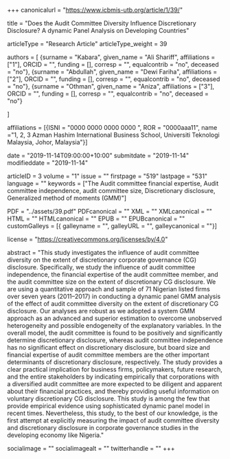 +++
canonicalurl = "https://www.icbmis-utb.org/article/1/39/"

title = "Does the Audit Committee Diversity Influence Discretionary Disclosure? A dynamic Panel Analysis on Developing Countries"

articleType = "Research Article"
articleType_weight = 39

authors = [
  {surname = "Kabara",  given_name = "Ali Shariff",  affiliations = ["1"],  ORCID = "", funding = [], corresp = "", equalcontrib = "no", deceased = "no"},
  {surname = "Abdullah",  given_name = "Dewi Fariha",  affiliations = ["2"],  ORCID = "", funding = [], corresp = "", equalcontrib = "no", deceased = "no"},
  {surname = "Othman",  given_name = "Aniza",  affiliations = ["3"],  ORCID = "", funding = [], corresp = "", equalcontrib = "no", deceased = "no"}
  
]

affiliations = [{ISNI = "0000 0000 0000 0000 ", ROR = "0000aaa11", name ="1, 2, 3 Azman Hashim International Business School, Universiti Teknologi Malaysia, Johor, Malaysia"}]

date = "2019-11-14T09:00:00+10:00"
submitdate = "2019-11-14"
modifieddate = "2019-11-14"

articleID = 3
volume = "1"
issue = ""
firstpage = "519"
lastpage = "531"
language = ""
keywords = ["The Audit committee financial expertise, Audit committee independence, audit committee size, Discretionary disclosure, Generalized method of moments (GMM)"]

PDF = "../assets/39.pdf"
PDFcanonical = ""
XML = ""
XMLcanonical = ""
HTML = ""
HTMLcanonical = ""
EPUB = ""
EPUBcanonical = ""
customGalleys = [{ galleyname = "", galleyURL = "", galleycanonical = ""}]

license = "https://creativecommons.org/licenses/by/4.0"

abstract = "This study investigates the influence of audit committee diversity on the extent of discretionary corporate governance (CG) disclosure. Specifically, we study the influence of audit committee independence, the financial expertise of the audit committee member, and the audit committee size on the extent of discretionary CG disclosure. We are using a quantitative approach and sample of 71 Nigerian listed firms over seven years (2011–2017) in conducting a dynamic panel GMM analysis of the effect of audit committee diversity on the extent of discretionary CG disclosure. Our analyses are robust as we adopted a system GMM approach as an advanced and superior estimation to overcome unobserved heterogeneity and possible endogeneity of the explanatory variables. In the overall model, the audit committee is found to be positively and significantly determine discretionary disclosure, whereas audit committee independence has no significant effect on discretionary disclosure, but board size and financial expertise of audit committee members are the other important determinants of discretionary disclosure, respectively. The study provides a clear practical implication for business firms, policymakers, future research, and the entire stakeholders by indicating empirically that corporations with a diversified audit committee are more expected to be diligent and apparent about their financial practices, and thereby providing useful information on voluntary discretionary CG disclosure. This study is among the few that provide empirical evidence using sophisticated dynamic panel model in recent times. Nevertheless, this study, to the best of our knowledge, is the first attempt at explicitly measuring the impact of audit committee diversity and discretionary disclosure in corporate governance studies in the developing economy like Nigeria."


socialimage = ""
socialimagealt = ""
twitterhandle = ""
+++

